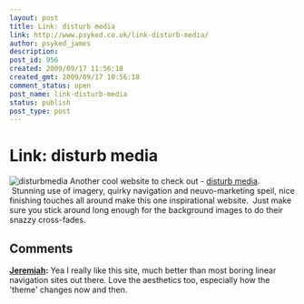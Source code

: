 ```yaml
---
layout: post
title: Link: disturb media
link: http://www.psyked.co.uk/link-disturb-media/
author: psyked_james
description: 
post_id: 956
created: 2009/09/17 11:56:18
created_gmt: 2009/09/17 10:56:18
comment_status: open
post_name: link-disturb-media
status: publish
post_type: post
---
```


# Link: disturb media

![disturbmedia](http://uploads.psyked.co.uk/2009/09/disturbmedia.png) Another cool website to check out - [disturb media](http://www.disturbmedia.com/).  Stunning use of imagery, quirky navigation and neuvo-marketing speil, nice finishing touches all around make this one inspirational website.  Just make sure you stick around long enough for the background images to do their snazzy cross-fades.

## Comments

**[Jeremiah](#691 "2009-10-13 12:54:19"):** Yea I really like this site, much better than most boring linear navigation sites out there. Love the aesthetics too, especially how the 'theme' changes now and then.

